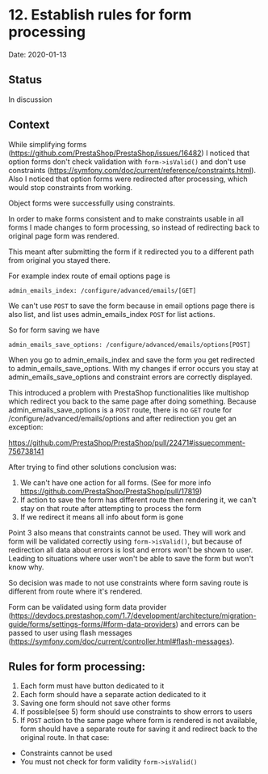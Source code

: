# 12. Establish rules for form processing

Date: 2020-01-13

## Status

In discussion

## Context

While simplifying forms (https://github.com/PrestaShop/PrestaShop/issues/16482) I noticed that option forms
don't check validation with `form->isValid()` and don't use constraints (https://symfony.com/doc/current/reference/constraints.html).
Also I noticed that option forms were redirected after processing, which would stop constraints from working.


Object forms were successfully using constraints.

In order to make forms consistent and to make constraints usable in all forms I made changes to form processing, so instead of redirecting back to original page form was rendered.

This meant after submitting the form if it redirected you to a different path from original you stayed there.


For example index route of email options page is

    admin_emails_index: /configure/advanced/emails/[GET]

We can't use `POST` to save the form because in email options page there is also list, and list uses admin_emails_index `POST` for list actions.

So for form saving we have

    admin_emails_save_options: /configure/advanced/emails/options[POST]

When you go to admin_emails_index and save the form you get redirected to admin_emails_save_options. With my changes if error occurs you stay
at admin_emails_save_options and constraint errors are correctly displayed.

This introduced a problem with PrestaShop functionalities like multishop which redirect you back to the same page after doing something.
Because admin_emails_save_options is a `POST` route, there is no `GET` route for /configure/advanced/emails/options and after redirection you get an exception: 

https://github.com/PrestaShop/PrestaShop/pull/22471#issuecomment-756738141

After trying to find other solutions conclusion was:

 1) We can't have one action for all forms. (See for more info https://github.com/PrestaShop/PrestaShop/pull/17819)
 2) If action to save the form has different route then rendering it, we can't stay on that route after attempting to process the form
 3) If we redirect it means all info about form is gone

Point 3 also means that constraints cannot be used. They will work and form will be validated correctly using
`form->isValid()`, but because of redirection all data about errors is lost and errors won't be shown to user.
Leading to situations where user won't be able to save the form but won't know why.

So decision was made to not use constraints where form saving route is different from route where it's rendered.

Form can be validated using form data provider (https://devdocs.prestashop.com/1.7/development/architecture/migration-guide/forms/settings-forms/#form-data-providers) and errors can be passed to user using flash messages (https://symfony.com/doc/current/controller.html#flash-messages).
## Rules for form processing:

  1) Each form must have button dedicated to it
  2) Each form should have a separate action dedicated to it
  3) Saving one form should not save other forms
  4) If possible(see 5) form should use constraints to show errors to users
  5) If `POST` action to the same page where form is rendered is not available, form should have a separate route for saving it
and redirect back to the original route. In that case:
   * Constraints cannot be used
   * You must not check for form validity `form->isValid()`